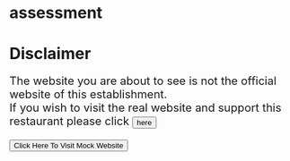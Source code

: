 # assessment
<!DOCTYPE html>
<html lang="en">
<head>
  <meta charset="UTF-8">
  <title>Nothing</title>
  <style>
    p {
      font-size: 20px;
    }

    button {
      font-size: 20px;
    }
  </style>

</head>
<body>

<h1>Disclaimer</h1>
<p> The website you are about to see is not the official website of this establishment.<br>
  If you wish to visit the real website and support this restaurant please click
  <a href="https://duckssangabriel.wordpress.com/">
    <button type="button">here</button>
  </a>
</p>


<a href="Home.html">
  <button type="button"> Click Here To Visit Mock Website</button>
</a>


</body>
</html>

